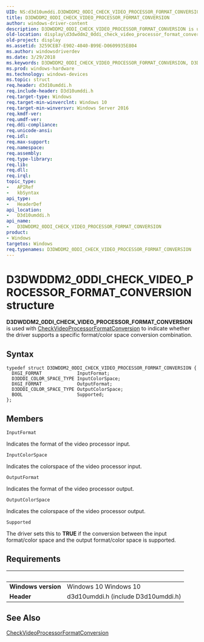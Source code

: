 ```yaml
---
UID: NS:d3d10umddi.D3DWDDM2_0DDI_CHECK_VIDEO_PROCESSOR_FORMAT_CONVERSION
title: D3DWDDM2_0DDI_CHECK_VIDEO_PROCESSOR_FORMAT_CONVERSION
author: windows-driver-content
description: D3DWDDM2_0DDI_CHECK_VIDEO_PROCESSOR_FORMAT_CONVERSION is used with CheckVideoProcessorFormatConversion to indicate whether the driver supports a specific format/color space conversion combination.
old-location: display\d3dwddm2_0ddi_check_video_processor_format_conversion.htm
old-project: display
ms.assetid: 3259CEB7-E902-4040-B99E-D0609935E804
ms.author: windowsdriverdev
ms.date: 3/29/2018
ms.keywords: D3DWDDM2_0DDI_CHECK_VIDEO_PROCESSOR_FORMAT_CONVERSION, D3DWDDM2_0DDI_CHECK_VIDEO_PROCESSOR_FORMAT_CONVERSION structure [Display Devices], d3d10umddi/D3DWDDM2_0DDI_CHECK_VIDEO_PROCESSOR_FORMAT_CONVERSION, display.d3dwddm2_0ddi_check_video_processor_format_conversion
ms.prod: windows-hardware
ms.technology: windows-devices
ms.topic: struct
req.header: d3d10umddi.h
req.include-header: D3d10umddi.h
req.target-type: Windows
req.target-min-winverclnt: Windows 10
req.target-min-winversvr: Windows Server 2016
req.kmdf-ver: 
req.umdf-ver: 
req.ddi-compliance: 
req.unicode-ansi: 
req.idl: 
req.max-support: 
req.namespace: 
req.assembly: 
req.type-library: 
req.lib: 
req.dll: 
req.irql: 
topic_type:
-	APIRef
-	kbSyntax
api_type:
-	HeaderDef
api_location:
-	D3d10umddi.h
api_name:
-	D3DWDDM2_0DDI_CHECK_VIDEO_PROCESSOR_FORMAT_CONVERSION
product:
- Windows
targetos: Windows
req.typenames: D3DWDDM2_0DDI_CHECK_VIDEO_PROCESSOR_FORMAT_CONVERSION
---
```


# D3DWDDM2_0DDI_CHECK_VIDEO_PROCESSOR_FORMAT_CONVERSION structure
<b>D3DWDDM2_0DDI_CHECK_VIDEO_PROCESSOR_FORMAT_CONVERSION</b> is used with <a href="https://msdn.microsoft.com/library/windows/hardware/dn906317">CheckVideoProcessorFormatConversion</a> to indicate whether the driver supports a specific format/color space conversion combination.

## Syntax
```
typedef struct D3DWDDM2_0DDI_CHECK_VIDEO_PROCESSOR_FORMAT_CONVERSION {
  DXGI_FORMAT             InputFormat;
  D3DDDI_COLOR_SPACE_TYPE InputColorSpace;
  DXGI_FORMAT             OutputFormat;
  D3DDDI_COLOR_SPACE_TYPE OutputColorSpace;
  BOOL                    Supported;
};
```

## Members


`InputFormat`

Indicates the format of the video processor input.

`InputColorSpace`

Indicates the colorspace of the video processor input.

`OutputFormat`

Indicates the format of the video processor output.

`OutputColorSpace`

Indicates the colorspace of the video processor output.

`Supported`

The driver sets this to <b>TRUE</b> if the conversion between the input format/color space and the output format/color space is supported.


## Requirements
| &nbsp; | &nbsp; |
| ---- |:---- |
| **Windows version** | Windows 10 Windows 10 |
| **Header** | d3d10umddi.h (include D3d10umddi.h) |

## See Also

<a href="https://msdn.microsoft.com/library/windows/hardware/dn906317">CheckVideoProcessorFormatConversion</a>